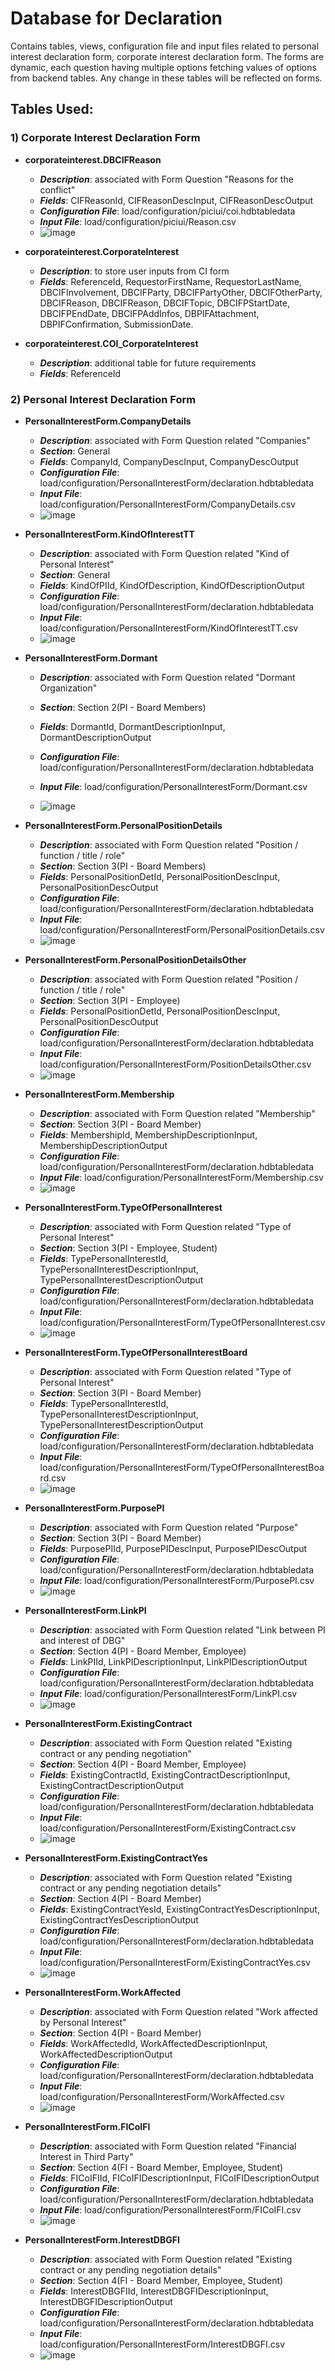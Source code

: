 # Database for Declaration
Contains tables, views, configuration file and input files related to personal interest declaration form, corporate interest declaration form. The forms are dynamic, each question having multiple options fetching values of options from backend tables. Any change in these tables will be reflected on forms. 

## Tables Used:
### 1) Corporate Interest Declaration Form

- **corporateinterest.DBCIFReason**
  - ***Description***: associated with Form Question "Reasons for the conflict"
  - ***Fields***: CIFReasonId, CIFReasonDescInput, CIFReasonDescOutput
  - ***Configuration File***: load/configuration/piciui/coi.hdbtabledata
  - ***Input File***: load/configuration/piciui/Reason.csv
  - ![image](https://github.deutsche-boerse.de/storage/user/3147/files/f0aa2b80-ac1b-11ea-9ab4-bbfeb0331438)
  
- **corporateinterest.CorporateInterest**
  - ***Description***: to store user inputs from CI form
  - ***Fields***: ReferenceId, RequestorFirstName, RequestorLastName, DBCIFInvolvement, DBCIFParty, DBCIFPartyOther,  DBCIFOtherParty, DBCIFReason, DBCIFReason, DBCIFTopic, DBCIFPStartDate, DBCIFPEndDate, DBCIFPAddInfos, DBPIFAttachment,                           DBPIFConfirmation, SubmissionDate.
             
- **corporateinterest.COI_CorporateInterest**
  - ***Description***: additional table for future requirements
  - ***Fields***: ReferenceId
  
### 2) Personal Interest Declaration Form

- **PersonalInterestForm.CompanyDetails**
  - ***Description***: associated with Form Question related "Companies"
  - ***Section***: General
  - ***Fields***: CompanyId, CompanyDescInput, CompanyDescOutput
  - ***Configuration File***: load/configuration/PersonalInterestForm/declaration.hdbtabledata
  - ***Input File***: load/configuration/PersonalInterestForm/CompanyDetails.csv
  - ![image](https://github.deutsche-boerse.de/storage/user/3147/files/061f5580-ac1c-11ea-9c29-ff504f53bc14)
  
- **PersonalInterestForm.KindOfInterestTT**
  - ***Description***: associated with Form Question related "Kind of Personal Interest"
  - ***Section***: General
  - ***Fields***: KindOfPIId, KindOfDescription, KindOfDescriptionOutput
  - ***Configuration File***: load/configuration/PersonalInterestForm/declaration.hdbtabledata
  - ***Input File***: load/configuration/PersonalInterestForm/KindOfInterestTT.csv
  - ![image](https://github.deutsche-boerse.de/storage/user/3147/files/294a0500-ac1c-11ea-8f95-46788aff9175)

- **PersonalInterestForm.Dormant**
  - ***Description***: associated with Form Question related "Dormant Organization"
  - ***Section***: Section 2(PI - Board Members)
  - ***Fields***: DormantId, DormantDescriptionInput, DormantDescriptionOutput
  - ***Configuration File***: load/configuration/PersonalInterestForm/declaration.hdbtabledata
  - ***Input File***: load/configuration/PersonalInterestForm/Dormant.csv
  
  - ![image](https://github.deutsche-boerse.de/storage/user/3147/files/4383e300-ac1c-11ea-9dcf-e0239ee47483)
  
 - **PersonalInterestForm.PersonalPositionDetails**
   - ***Description***: associated with Form Question related "Position / function / title / role"
   - ***Section***: Section 3(PI - Board Members)
   - ***Fields***: PersonalPositionDetId, PersonalPositionDescInput, PersonalPositionDescOutput
   - ***Configuration File***: load/configuration/PersonalInterestForm/declaration.hdbtabledata
   - ***Input File***: load/configuration/PersonalInterestForm/PersonalPositionDetails.csv
   - ![image](https://github.deutsche-boerse.de/storage/user/3147/files/f999fd80-ac19-11ea-9acd-a922079fa57e)
  
  - **PersonalInterestForm.PersonalPositionDetailsOther**
    - ***Description***: associated with Form Question related "Position / function / title / role"
    - ***Section***: Section 3(PI - Employee)
    - ***Fields***: PersonalPositionDetId, PersonalPositionDescInput, PersonalPositionDescOutput
    - ***Configuration File***: load/configuration/PersonalInterestForm/declaration.hdbtabledata
    - ***Input File***: load/configuration/PersonalInterestForm/PositionDetailsOther.csv
    - ![image](https://github.deutsche-boerse.de/storage/user/3147/files/f999fd80-ac19-11ea-9acd-a922079fa57e)
  
- **PersonalInterestForm.Membership**
    - ***Description***: associated with Form Question related "Membership"
    - ***Section***: Section 3(PI - Board Member)
    - ***Fields***: MembershipId, MembershipDescriptionInput, MembershipDescriptionOutput
    - ***Configuration File***: load/configuration/PersonalInterestForm/declaration.hdbtabledata
    - ***Input File***: load/configuration/PersonalInterestForm/Membership.csv
    - ![image](https://github.deutsche-boerse.de/storage/user/3147/files/416c5500-ac19-11ea-97ce-8f0f4026f794)

- **PersonalInterestForm.TypeOfPersonalInterest**
    - ***Description***: associated with Form Question related "Type of Personal Interest"
    - ***Section***: Section 3(PI - Employee, Student)
    - ***Fields***: TypePersonalInterestId, TypePersonalInterestDescriptionInput, TypePersonalInterestDescriptionOutput
    - ***Configuration File***: load/configuration/PersonalInterestForm/declaration.hdbtabledata
    - ***Input File***: load/configuration/PersonalInterestForm/TypeOfPersonalInterest.csv
    - ![image](https://github.deutsche-boerse.de/storage/user/3147/files/52699600-ac1a-11ea-9de1-7b5104ec3a0e)
    
- **PersonalInterestForm.TypeOfPersonalInterestBoard**
   - ***Description***: associated with Form Question related "Type of Personal Interest"
   - ***Section***: Section 3(PI - Board Member)
   - ***Fields***: TypePersonalInterestId, TypePersonalInterestDescriptionInput, TypePersonalInterestDescriptionOutput
   - ***Configuration File***: load/configuration/PersonalInterestForm/declaration.hdbtabledata
   - ***Input File***: load/configuration/PersonalInterestForm/TypeOfPersonalInterestBoard.csv
   - ![image](https://github.deutsche-boerse.de/storage/user/3147/files/52699600-ac1a-11ea-9de1-7b5104ec3a0e)
    
- **PersonalInterestForm.PurposePI**
    - ***Description***: associated with Form Question related "Purpose"
    - ***Section***: Section 3(PI - Board Member)
    - ***Fields***: PurposePIId, PurposePIDescInput, PurposePIDescOutput
    - ***Configuration File***: load/configuration/PersonalInterestForm/declaration.hdbtabledata
    - ***Input File***: load/configuration/PersonalInterestForm/PurposePI.csv
    - ![image](https://github.deutsche-boerse.de/storage/user/3147/files/ab85f980-ac1b-11ea-8d2d-a748a4b8114d)
    
 - **PersonalInterestForm.LinkPI**
    - ***Description***: associated with Form Question related "Link between PI and interest of DBG"
    - ***Section***: Section 4(PI - Board Member, Employee)
    - ***Fields***: LinkPIId, LinkPIDescriptionInput, LinkPIDescriptionOutput
    - ***Configuration File***: load/configuration/PersonalInterestForm/declaration.hdbtabledata
    - ***Input File***: load/configuration/PersonalInterestForm/LinkPI.csv
    - ![image](https://github.deutsche-boerse.de/storage/user/3147/files/3dd9cd80-ac1b-11ea-8084-2c6d4ad4eed6)
    
 
 - **PersonalInterestForm.ExistingContract**
    - ***Description***: associated with Form Question related "Existing contract or any pending negotiation"
    - ***Section***: Section 4(PI - Board Member, Employee)
    - ***Fields***: ExistingContractId, ExistingContractDescriptionInput, ExistingContractDescriptionOutput
    - ***Configuration File***: load/configuration/PersonalInterestForm/declaration.hdbtabledata
    - ***Input File***: load/configuration/PersonalInterestForm/ExistingContract.csv
    - ![image](https://github.deutsche-boerse.de/storage/user/3147/files/e119f980-ac92-11ea-90c7-89e4cb9c2587)

 - **PersonalInterestForm.ExistingContractYes**
    - ***Description***: associated with Form Question related "Existing contract or any pending negotiation details"
    - ***Section***: Section 4(PI - Board Member)
    - ***Fields***: ExistingContractYesId, ExistingContractYesDescriptionInput, ExistingContractYesDescriptionOutput
    - ***Configuration File***: load/configuration/PersonalInterestForm/declaration.hdbtabledata
    - ***Input File***: load/configuration/PersonalInterestForm/ExistingContractYes.csv
    - ![image](https://github.deutsche-boerse.de/storage/user/3147/files/fe4ec800-ac92-11ea-95a1-385bb22d8d0a)
 
  - **PersonalInterestForm.WorkAffected**
    - ***Description***: associated with Form Question related "Work affected by Personal Interest"
    - ***Section***: Section 4(PI - Board Member)
    - ***Fields***: WorkAffectedId, WorkAffectedDescriptionInput, WorkAffectedDescriptionOutput
    - ***Configuration File***: load/configuration/PersonalInterestForm/declaration.hdbtabledata
    - ***Input File***: load/configuration/PersonalInterestForm/WorkAffected.csv
    - ![image](https://github.deutsche-boerse.de/storage/user/3147/files/1a069e00-ac94-11ea-9637-b26afc6ebd4c)
    
 
 - **PersonalInterestForm.FICoIFI**
    - ***Description***: associated with Form Question related "Financial Interest in Third Party"
    - ***Section***: Section 4(FI - Board Member, Employee, Student)
    - ***Fields***: FICoIFIId, FICoIFIDescriptionInput, FICoIFIDescriptionOutput
    - ***Configuration File***: load/configuration/PersonalInterestForm/declaration.hdbtabledata
    - ***Input File***: load/configuration/PersonalInterestForm/FICoIFI.csv
    - ![image](https://github.deutsche-boerse.de/storage/user/3147/files/723da000-ac94-11ea-8998-d6b0022c5a57)

 - **PersonalInterestForm.InterestDBGFI**
    - ***Description***: associated with Form Question related "Existing contract or any pending negotiation details"
    - ***Section***: Section 4(FI - Board Member, Employee, Student)
    - ***Fields***: InterestDBGFIId, InterestDBGFIDescriptionInput, InterestDBGFIDescriptionOutput
    - ***Configuration File***: load/configuration/PersonalInterestForm/declaration.hdbtabledata
    - ***Input File***: load/configuration/PersonalInterestForm/InterestDBGFI.csv
    - ![image](https://github.deutsche-boerse.de/storage/user/3147/files/06a80280-ac95-11ea-9963-61fe04120791)
